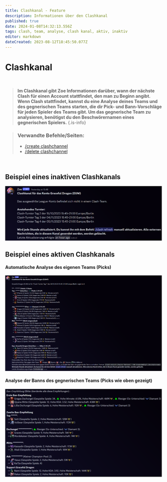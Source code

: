```yaml
---
title: Clashkanal - Feature
description: Informationen über den Clashkanal
published: true
date: 2024-01-08T14:32:13.556Z
tags: clash, team, analyse, clash kanal, aktiv, inaktiv
editor: markdown
dateCreated: 2023-08-12T18:45:50.077Z
---
```


# Clashkanal

<br>

>**Im Clashkanal gibt Zoe Informationen darüber, wann der nächste Clash für einen Account stattfindet, den man zu Beginn angibt. Wenn Clash stattfindet, kannst du eine Analyse deines Teams und des gegnerischen Teams starten, die dir Pick- und Bann-Vorschläge für jeden Spieler des Teams gibt. Um das gegnerische Team zu analysieren, benötigst du den Beschwörernamen eines gegnerischen Spielers.** 
>{.is-info}


>### Verwandte Befehle/Seiten:
>-   [/create clashchannel](/de/commands/create/clashChannel/)
>-   [/delete clashchannel](/de/commands/delete/clashChannel/)

<br>

## Beispiel eines inaktiven Clashkanals
![](/de_/de_clashchannel_inactive.png)
<br>

## Beispiel eines aktiven Clashkanals
#### Automatische Analyse des eigenen Teams (Picks)
![](/de_/de_clashchannel_active.png)
<br>

#### Analyse der Banns des gegnerischen Teams (Picks wie oben gezeigt)
![](/de_/de_clashchannel_active_bans.png)